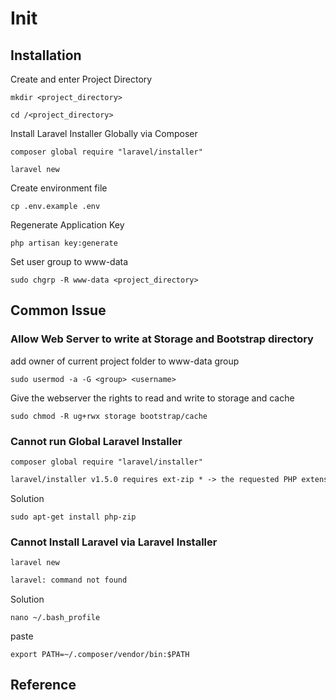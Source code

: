 # Init

## Installation

Create and enter Project Directory

`mkdir <project_directory>`

`cd /<project_directory>`

Install Laravel Installer Globally via Composer

`composer global require "laravel/installer"`

`laravel new`

Create environment file

`cp .env.example .env`

Regenerate Application Key

`php artisan key:generate`

Set user group to www-data

`sudo chgrp -R www-data <project_directory>`

## Common Issue

### Allow Web Server to write at Storage and Bootstrap directory

add owner of current project folder to www-data group

`sudo usermod -a -G <group> <username>`

Give the webserver the rights to read and write to storage and cache

`sudo chmod -R ug+rwx storage bootstrap/cache`

### Cannot run Global Laravel Installer

`composer global require "laravel/installer"`

```txt
laravel/installer v1.5.0 requires ext-zip * -> the requested PHP extension zip is missing from your system.
```

Solution

`sudo apt-get install php-zip`

### Cannot Install Laravel via Laravel Installer

`laravel new`

```txt
laravel: command not found
```

Solution

`nano ~/.bash_profile`

paste

`export PATH=~/.composer/vendor/bin:$PATH`

## Reference